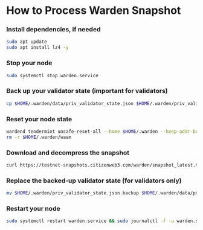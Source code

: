 # How to Process Warden Snapshot

### Install dependencies, if needed
```bash
sudo apt update
sudo apt install lz4 -y
```

### Stop your node
```bash
sudo systemctl stop warden.service
```

### Back up your validator state (important for validators)
```bash
cp $HOME/.warden/data/priv_validator_state.json $HOME/.warden/priv_validator_state.json.backup
```

### Reset your node state
```bash
wardend tendermint unsafe-reset-all --home $HOME/.warden --keep-addr-book
rm -r $HOME/.warden/wasm
```

### Download and decompress the snapshot
```bash
curl https://testnet-snapshots.citizenweb3.com/warden/snapshot_latest.tar.lz4 | lz4 -dc - | tar -xf - -C $HOME/.warden
```

### Replace the backed-up validator state (for validators only)
```bash
mv $HOME/.warden/priv_validator_state.json.backup $HOME/.warden/data/priv_validator_state.json
```

### Restart your node
```bash
sudo systemctl restart warden.service && sudo journalctl -f -u warden.service
```